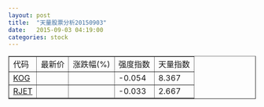 ```yaml
---
layout: post
title:  "天量股票分析20150903"
date:   2015-09-03 04:19:00
categories: stock
---
```

<script type="text/javascript">
var stockList = []
stockList.push('gb_kog');
stockList.push('gb_rjet');
</script>

<table border="1">
 <tr>
  <td>代码</td>
  <td>最新价</td>
  <td>涨跌幅(%)</td>
 <td>强度指数</td>
 <td>天量指数</td>
</tr>
  <tr id="kog"><td><a href="http://stock.finance.sina.com.cn/usstock/quotes/KOG.html" target="_blank">KOG</a></td><td></td><td></td><td>-0.054</td><td>8.367</td></tr>
  <tr id="rjet"><td><a href="http://stock.finance.sina.com.cn/usstock/quotes/RJET.html" target="_blank">RJET</a></td><td></td><td></td><td>-0.033</td><td>2.667</td></tr>
</table>
